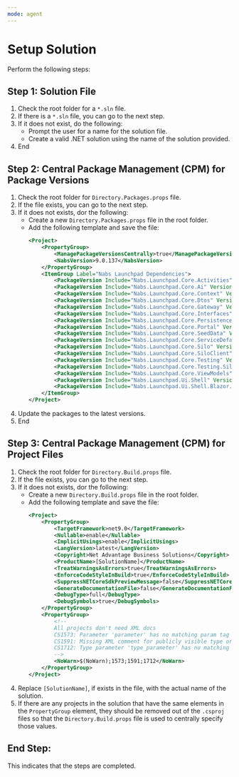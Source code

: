 ```yaml
---
mode: agent
---
```

# Setup Solution

Perform the following steps:

## Step 1: Solution File

1. Check the root folder for a `*.sln` file. 
2. If there is a `*.sln` file, you can go to the next step.
3. If it does not exist, do the following:
    - Prompt the user for a name for the solution file.
    - Create a valid .NET solution using the name of the solution provided.
4. End

## Step 2: Central Package Management (CPM) for Package Versions

1. Check the root folder for `Directory.Packages.props` file.
2. If the file exists, you can go to the next step.
3. If it does not exists, dor the following:
    - Create a new `Directory.Packages.props` file in the root folder.
    - Add the following template and save the file:
        ```xml
        <Project>
            <PropertyGroup>
                <ManagePackageVersionsCentrally>true</ManagePackageVersionsCentrally>
                <NabsVersion>9.0.137</NabsVersion>
            </PropertyGroup>
            <ItemGroup Label="Nabs Launchpad Dependencies">
                <PackageVersion Include="Nabs.Launchpad.Core.Activities" Version="$(NabsVersion)" />
                <PackageVersion Include="Nabs.Launchpad.Core.Ai" Version="$(NabsVersion)" />
                <PackageVersion Include="Nabs.Launchpad.Core.Context" Version="$(NabsVersion)" />
                <PackageVersion Include="Nabs.Launchpad.Core.Dtos" Version="$(NabsVersion)" />
                <PackageVersion Include="Nabs.Launchpad.Core.Gateway" Version="$(NabsVersion)" />
                <PackageVersion Include="Nabs.Launchpad.Core.Interfaces" Version="$(NabsVersion)" />
                <PackageVersion Include="Nabs.Launchpad.Core.Persistence" Version="$(NabsVersion)" />
                <PackageVersion Include="Nabs.Launchpad.Core.Portal" Version="$(NabsVersion)" />
                <PackageVersion Include="Nabs.Launchpad.Core.SeedData" Version="$(NabsVersion)" />
                <PackageVersion Include="Nabs.Launchpad.Core.ServiceDefaults" Version="$(NabsVersion)" />
                <PackageVersion Include="Nabs.Launchpad.Core.Silo" Version="$(NabsVersion)" />
                <PackageVersion Include="Nabs.Launchpad.Core.SiloClient" Version="$(NabsVersion)" />
                <PackageVersion Include="Nabs.Launchpad.Core.Testing" Version="$(NabsVersion)" />
                <PackageVersion Include="Nabs.Launchpad.Core.Testing.Silos" Version="$(NabsVersion)" />
                <PackageVersion Include="Nabs.Launchpad.Core.ViewModels" Version="$(NabsVersion)" />
                <PackageVersion Include="Nabs.Launchpad.Ui.Shell" Version="$(NabsVersion)" />
                <PackageVersion Include="Nabs.Launchpad.Ui.Shell.Blazor.Sf" Version="$(NabsVersion)" />
            </ItemGroup>
        </Project>
        ```
4. Update the packages to the latest versions.
5. End

## Step 3: Central Package Management (CPM) for Project Files

1. Check the root folder for `Directory.Build.props` file.
2. If the file exists, you can go to the next step.
3. If it does not exists, dor the following:
    - Create a new `Directory.Build.props` file in the root folder.
    - Add the following template and save the file:
        ```xml
        <Project>
            <PropertyGroup>
                <TargetFramework>net9.0</TargetFramework>
                <Nullable>enable</Nullable>
                <ImplicitUsings>enable</ImplicitUsings>
                <LangVersion>latest</LangVersion>
                <Copyright>Net Advantage Business Solutions</Copyright>
                <ProductName>[SolutionName]</ProductName>
                <TreatWarningsAsErrors>true</TreatWarningsAsErrors>
                <EnforceCodeStyleInBuild>true</EnforceCodeStyleInBuild>
                <SuppressNETCoreSdkPreviewMessage>false</SuppressNETCoreSdkPreviewMessage>
                <GenerateDocumentationFile>false</GenerateDocumentationFile>
                <DebugType>full</DebugType>
                <DebugSymbols>true</DebugSymbols>
            </PropertyGroup>
            <PropertyGroup>
                <!--
                All projects don't need XML docs
                CS1573: Parameter 'parameter' has no matching param tag in the XML comment for 'parameter' (but other parameters do)
                CS1591: Missing XML comment for publicly visible type or member 'Type_or_Member'
                CS1712: Type parameter 'type_parameter' has no matching typeparam tag in the XML comment on 'type_or_member' (but other type parameters do)
                -->
                <NoWarn>$(NoWarn);1573;1591;1712</NoWarn>
            </PropertyGroup>
        </Project>
        ```
4. Replace `[SolutionName]`, if exists in the file, with the actual name of the solution.
5. If there are any projects in the solution that have the same elements in the `PropertyGroup` element, they should be removed out of the `.csproj` files so that the `Directory.Build.props` file is used to centrally specify those values.

## End Step:
This indicates that the steps are completed.